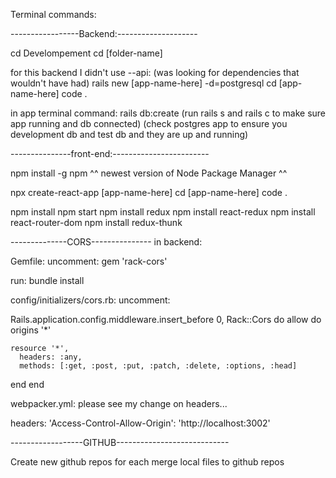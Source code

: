 Terminal commands:

-----------------Backend:--------------------

cd Develompement
cd [folder-name]
<!-- rails new [app-name-here] --api -d=postgresql -T --webpack=react  -->
for this backend I didn't use --api: (was looking for dependencies that wouldn't have had)
rails new [app-name-here] -d=postgresql
cd [app-name-here]
code .

in app terminal command: 
rails db:create
(run rails s and rails c to make sure app running and db connected)
(check postgres app to ensure you development db and test db and they are up and running)

---------------front-end:------------------------

npm install -g npm
^^ newest version of Node Package Manager ^^

npx create-react-app [app-name-here]
cd [app-name-here]
code .

npm install
npm start
npm install redux
npm install react-redux
npm install react-router-dom
npm install redux-thunk
<!-- npm install thunk -->

--------------CORS---------------
in backend:

Gemfile:
uncomment:
gem 'rack-cors'

run: bundle install

config/initializers/cors.rb:
uncomment:
<!-- please see my cors.rb file...much different than this, necessary for axios api call for registration/login -->
Rails.application.config.middleware.insert_before 0, Rack::Cors do
  allow do
    origins '*'

    resource '*',
      headers: :any,
      methods: [:get, :post, :put, :patch, :delete, :options, :head]
  end
end

webpacker.yml:  please see my change on headers...
<!-- necessary for axios api call for registration/login -->
headers:
      'Access-Control-Allow-Origin': 'http://localhost:3002'
 

------------------GITHUB----------------------------

Create new github repos for each
merge local files to github repos

